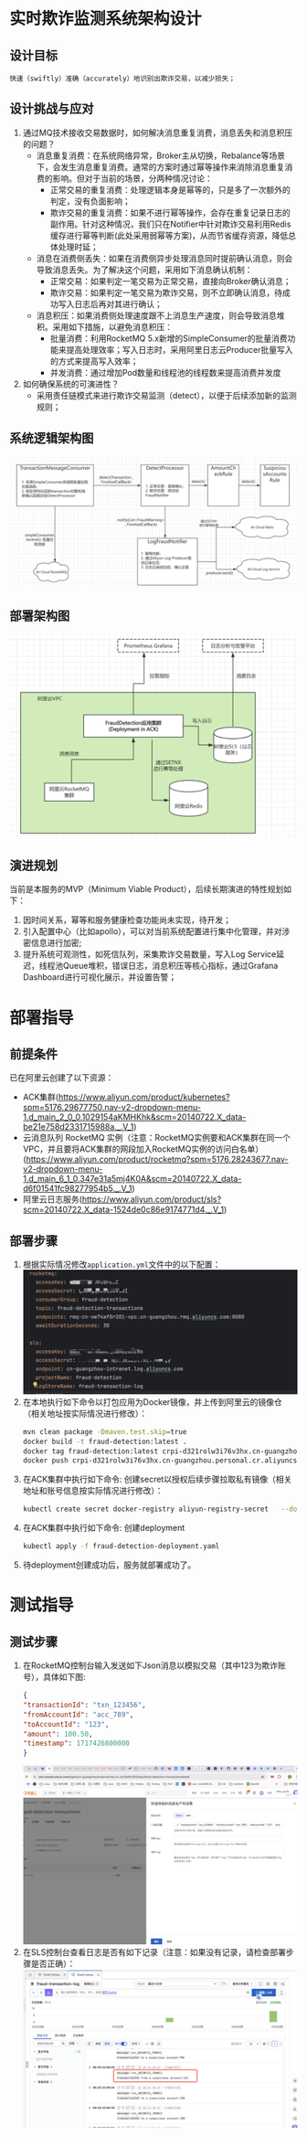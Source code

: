 # 实时欺诈监测系统架构设计
## 设计目标
    快速（swiftly）准确（accurately）地识别出欺诈交易，以减少损失；
## 设计挑战与应对
1. 通过MQ技术接收交易数据时，如何解决消息重复消费，消息丢失和消息积压的问题？
    - 消息重复消费：在系统网络异常，Broker主从切换，Rebalance等场景下，会发生消息重复消费。通常的方案时通过幂等操作来消除消息重复消费的影响。但对于当前的场景，分两种情况讨论：
        - 正常交易的重复消费：处理逻辑本身是幂等的，只是多了一次额外的判定，没有负面影响；
        - 欺诈交易的重复消费：如果不进行幂等操作，会存在重复记录日志的副作用。针对这种情况，我们只在Notifier中针对欺诈交易利用Redis缓存进行幂等判断(此处采用弱幂等方案)，从而节省缓存资源，降低总体处理时延；
    - 消息在消费侧丢失：如果在消费侧异步处理消息同时提前确认消息，则会导致消息丢失。为了解决这个问题，采用如下消息确认机制：
        - 正常交易：如果判定一笔交易为正常交易，直接向Broker确认消息；
        - 欺诈交易：如果判定一笔交易为欺诈交易，则不立即确认消息，待成功写入日志后再对其进行确认；
    - 消息积压：如果消费侧处理速度跟不上消息生产速度，则会导致消息堆积。采用如下措施，以避免消息积压：
        - 批量消费：利用RocketMQ 5.x新增的SimpleConsumer的批量消费功能来提高处理效率；写入日志时，采用阿里日志云Producer批量写入的方式来提高写入效率；
        - 并发消费：通过增加Pod数量和线程池的线程数来提高消费并发度
2. 如何确保系统的可演进性？
    - 采用责任链模式来进行欺诈交易监测（detect），以便于后续添加新的监测规则；
## 系统逻辑架构图
![逻辑架构图](./LogicalArchitecture.png "逻辑架构图")
## 部署架构图
![部署架构图](./DeploymentArchitecture.png "部署架构图")
## 演进规划
当前是本服务的MVP（Minimum Viable Product），后续长期演进的特性规划如下：
1. 因时间关系，幂等和服务健康检查功能尚未实现，待开发；
2. 引入配置中心（比如apollo），可以对当前系统配置进行集中化管理，并对涉密信息进行加密;
3. 提升系统可观测性，如死信队列，采集欺诈交易数量，写入Log Service延迟，线程池Queue堆积，错误日志，消息积压等核心指标，通过Grafana Dashboard进行可视化展示，并设置告警；
# 部署指导
## 前提条件
已在阿里云创建了以下资源：
- ACK集群(https://www.aliyun.com/product/kubernetes?spm=5176.29677750.nav-v2-dropdown-menu-1.d_main_2_0_0.1029154aKMHKhk&scm=20140722.X_data-be21e758d2331715988a._.V_1)
- 云消息队列 RocketMQ 实例（注意：RocketMQ实例要和ACK集群在同一个VPC，并且要将ACK集群的网段加入RocketMQ实例的访问白名单）(https://www.aliyun.com/product/rocketmq?spm=5176.28243677.nav-v2-dropdown-menu-1.d_main_6_1_0.347e31a5mj4K0A&scm=20140722.X_data-d6f01541fc98277954b5._.V_1)
- 阿里云日志服务(https://www.aliyun.com/product/sls?scm=20140722.X_data-1524de0c86e9174771d4._.V_1)
## 部署步骤
1. 根据实际情况修改`application.yml`文件中的以下配置：
   ![application.yml配置](./application_yaml.png "application.yml配置")
2. 在本地执行如下命令以打包应用为Docker镜像，并上传到阿里云的镜像仓（相关地址按实际情况进行修改）：
   ```bash
   mvn clean package -Dmaven.test.skip=true
   docker build -t fraud-detection:latest .
   docker tag fraud-detection:latest crpi-d321rolw3i76v3hx.cn-guangzhou.personal.cr.aliyuncs.com/bank_test/fraud-detection:latest
   docker push crpi-d321rolw3i76v3hx.cn-guangzhou.personal.cr.aliyuncs.com/bank_test/fraud-detection:latest
   ```
3. 在ACK集群中执行如下命令: 创建secret以授权后续步骤拉取私有镜像（相关地址和账号信息按实际情况进行修改）：
   ```bash
   kubectl create secret docker-registry aliyun-registry-secret   --docker-server=crpi-d321rolw3i76v3hx.cn-guangzhou.personal.cr.aliyuncs.com  --docker-username=xxx   --docker-password=xxx
   ```
4. 在ACK集群中执行如下命令: 创建deployment
   ```bash
   kubectl apply -f fraud-detection-deployment.yaml
   ```
5. 待deployment创建成功后，服务就部署成功了。
# 测试指导
## 测试步骤
1. 在RocketMQ控制台输入发送如下Json消息以模拟交易（其中123为欺诈账号），具体如下图:
   ``` json
   {
   "transactionId": "txn_123456",
   "fromAccountId": "acc_789",
   "toAccountId": "123",
   "amount": 100.50,
   "timestamp": 1717426800000
   }
   ```
   ![RocketMQ控制台模拟交易](./test1.png "RocketMQ控制台模拟交易")
2. 在SLS控制台查看日志是否有如下记录（注意：如果没有记录，请检查部署步骤是否正确）：
   ![SLS控制台查看日志](./test2.png "SLS控制台查看日志")
